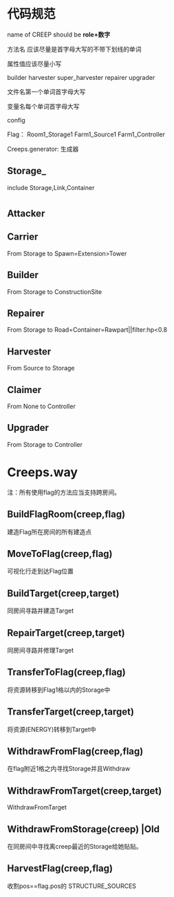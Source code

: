 
# 代码规范

name of CREEP should be **role+数字**

方法名 应该尽量是首字母大写的不带下划线的单词

属性值应该尽量小写

builder
harvester
super_harvester
repairer
upgrader

文件名第一个单词首字母大写

变量名每个单词首字母大写

config

Flag：
Room1_Storage1
Farm1_Source1
Farm1_Controller

Creeps.generator: 生成器

## Storage_

include Storage,Link,Container

#

## Attacker

## Carrier

From Storage to Spawn=Extension>Tower

## Builder

From Storage to ConstructionSite

## Repairer

From Storage to Road=Container=Rawpart||filter:hp<0.8

## Harvester

From Source to Storage

## Claimer

From None to Controller

## Upgrader

From Storage to Controller

# Creeps.way

注：所有使用flag的方法应当支持跨房间。

## BuildFlagRoom(creep,flag)

建造Flag所在房间的所有建造点

## MoveToFlag(creep,flag)

可视化行走到达Flag位置

## BuildTarget(creep,target)

同房间寻路并建造Target

## RepairTarget(creep,target)

同房间寻路并修理Target

## TransferToFlag(creep,flag)

将资源转移到Flag1格以内的Storage中

## TransferTarget(creep,target)

将资源(ENERGY)转移到Target中

## WithdrawFromFlag(creep,flag)

在flag附近1格之内寻找Storage并且Withdraw

## WithdrawFromTarget(creep,target)

WithdrawFromTarget

## WithdrawFromStorage(creep) |Old

在同房间中寻找离creep最近的Storage给她贴贴。

## HarvestFlag(creep,flag)

收割pos==flag.pos的 STRUCTURE_SOURCES
